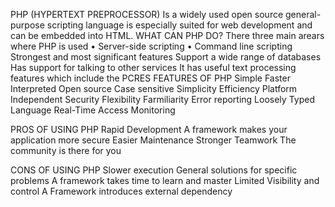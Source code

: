  PHP (HYPERTEXT PREPROCESSOR)
Is a widely used open source general-purpose scripting language is especially suited for web development and can be embedded into HTML.
WHAT CAN PHP DO?
There three main arears where PHP is used
•	Server-side scripting
•	Command line scripting
Strongest and most significant features
Support a wide range of databases
Has support for talking to other services
It has useful text processing features which include the PCRES
FEATURES OF PHP
Simple
Faster
Interpreted
Open source
Case sensitive
Simplicity
Efficiency
Platform Independent
Security
Flexibility
Farmiliarity
Error reporting
Loosely Typed Language
Real-Time Access Monitoring

PROS OF USING PHP
Rapid Development
A framework makes your application more secure
Easier Maintenance
Stronger Teamwork
The community is there for you

CONS OF USING PHP
Slower execution
General solutions for specific problems
A framework takes time to learn and master
Limited Visibility and control
A Framework introduces external dependency
